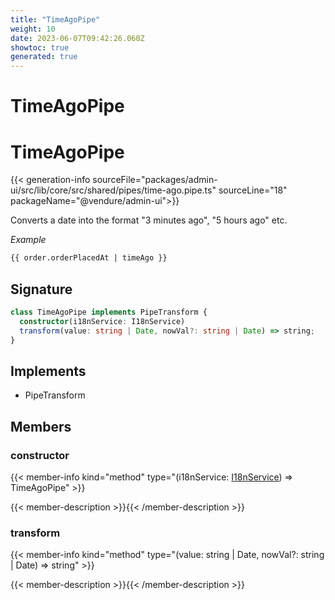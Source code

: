 ```yaml
---
title: "TimeAgoPipe"
weight: 10
date: 2023-06-07T09:42:26.060Z
showtoc: true
generated: true
---
```

<!-- This file was generated from the Vendure source. Do not modify. Instead, re-run the "docs:build" script -->

# TimeAgoPipe
<div class="symbol">


# TimeAgoPipe

{{< generation-info sourceFile="packages/admin-ui/src/lib/core/src/shared/pipes/time-ago.pipe.ts" sourceLine="18" packageName="@vendure/admin-ui">}}

Converts a date into the format "3 minutes ago", "5 hours ago" etc.

*Example*

```HTML
{{ order.orderPlacedAt | timeAgo }}
```

## Signature

```TypeScript
class TimeAgoPipe implements PipeTransform {
  constructor(i18nService: I18nService)
  transform(value: string | Date, nowVal?: string | Date) => string;
}
```
## Implements

 * PipeTransform


## Members

### constructor

{{< member-info kind="method" type="(i18nService: <a href='/typescript-api/common/i18n-service#i18nservice'>I18nService</a>) => TimeAgoPipe"  >}}

{{< member-description >}}{{< /member-description >}}

### transform

{{< member-info kind="method" type="(value: string | Date, nowVal?: string | Date) => string"  >}}

{{< member-description >}}{{< /member-description >}}


</div>
